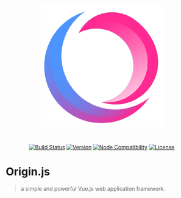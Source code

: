 <p align="center"><img align="center" style="width:320px" src="./.github/originjs.png"/></p><br/>
<p align="center">
  <a href="https://github.com/originjs/origin.js/actions/workflows/ci.yml"><img src="https://github.com/originjs/origin.js/actions/workflows/ci.yml/badge.svg?branch=main" alt="Build Status"></a>
  <a href="https://www.npmjs.com/package/origin.js"><img src="https://badgen.net/npm/v/origin.js" alt="Version"></a>
  <a href="https://nodejs.org/en/about/releases/"><img src="https://img.shields.io/node/v/vite.svg" alt="Node Compatibility"></a>
  <a href="https://www.npmjs.com/package/origin.js"><img src="https://badgen.net/npm/license/origin.js" alt="License"></a>
 </p>

# Origin.js
> a simple and powerful Vue.js web application framework.
